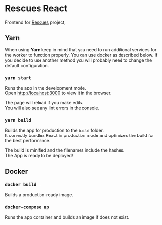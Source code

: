 # Rescues React

Frontend for [Rescues](https://github.com/prixladi/rescues) project,<br />

## Yarn

When using **Yarn** keep in mind that you need to run additional services for the worker to function properly. You can use docker as described below. If you decide to use another method you will probably need to change the default configuration.

### `yarn start`

Runs the app in the development mode.<br />
Open [http://localhost:3000](http://localhost:3000) to view it in the browser.

The page will reload if you make edits.<br />
You will also see any lint errors in the console.

### `yarn build`

Builds the app for production to the `build` folder.<br />
It correctly bundles React in production mode and optimizes the build for the best performance.

The build is minified and the filenames include the hashes.<br />
The App is ready to be deployed!

## Docker

### `docker build .`

Builds a production-ready image.

### `docker-compose up`

Runs the app container and builds an image if does not exist.